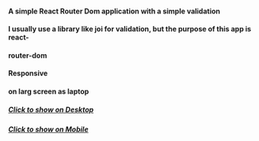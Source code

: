 #### A simple React Router Dom application with a simple validation
#### I usually use a library like joi for validation, but the purpose of this app is react-
#### router-dom
#### Responsive

#### on larg screen as laptop

##### [Click to show on Desktop](https://www.mediafire.com/file/j4q2bpa6gtvbjmx/‪React+App+-+Google+Chrome‬+2023-01-30+10-05-01.mp4/file)
##### [Click to show on Mobile](https://www.mediafire.com/file/k14nrhu7swer74i/‪localhost_3000_contact+-+Google+Chrome‬+2023-01-30+10-05-58.mp4/file)

